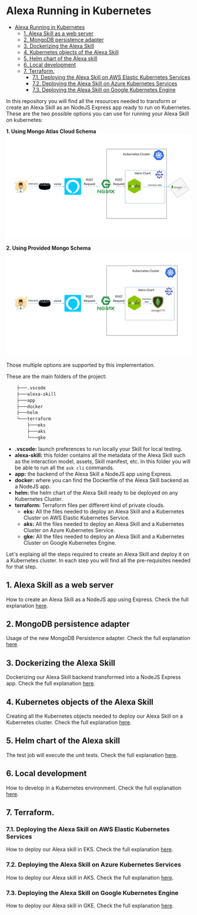 # Alexa Running in Kubernetes

<!-- TOC -->

- [Alexa Running in Kubernetes](#alexa-running-in-kubernetes)
  - [1. Alexa Skill as a web server](#1-alexa-skill-as-a-web-server)
  - [2. MongoDB persistence adapter](#2-mongodb-persistence-adapter)
  - [3. Dockerizing the Alexa Skill](#3-dockerizing-the-alexa-skill)
  - [4. Kubernetes objects of the Alexa Skill](#4-kubernetes-objects-of-the-alexa-skill)
  - [5. Helm chart of the Alexa skill](#5-helm-chart-of-the-alexa-skill)
  - [6. Local development](#6-local-development)
  - [7. Terraform.](#7-terraform)
    - [7.1. Deploying the Alexa Skill on AWS Elastic Kubernetes Services](#71-deploying-the-alexa-skill-on-aws-elastic-kubernetes-services)
    - [7.2. Deploying the Alexa Skill on Azure Kubernetes Services](#72-deploying-the-alexa-skill-on-azure-kubernetes-services)
    - [7.3. Deploying the Alexa Skill on Google Kubernetes Engine](#73-deploying-the-alexa-skill-on-google-kubernetes-engine)

<!-- /TOC -->

In this repository you will find all the resources needed to transform or create an Alexa Skill as an NodeJS Express app ready to run on Kubernetes.
These are the two possible options you can use for running your Alexa Skill on kubernetes:

**1. Using Mongo Atlas Cloud Schema**
![image](img/atlas.png)

**2. Using Provided Mongo Schema**
![image](img/provided.png)

Those multiple options are supported by this implementation.

These are the main folders of the project:

```bash
    ├───.vscode
    ├───alexa-skill
    ├───app
    ├───docker
    ├───helm
    └───terraform
        ├───eks
        ├───aks
        └───gke
```

* **.vscode:** launch preferences to run locally your Skill for local testing.
* **alexa-skill:** this folder contains all the metadata of the Alexa Skill such as the interaction model, assets, Skill manifest, etc. In this folder you will be able to run all the `ask cli` commands.
* **app:** the backend of the Alexa Skill a NodeJS app using Express.
* **docker:** where you can find the Dockerfile of the Alexa Skill backend as a NodeJS app.
* **helm:** the helm chart of the Alexa Skill ready to be deployed on any Kubernetes Cluster.
* **terraform:** Terraform files per different kind of private clouds.
  * **eks:** All the files needed to deploy an Alexa Skill and a Kubernetes Cluster on AWS Elastic Kubernetes Service.
  * **aks:** All the files needed to deploy an Alexa Skill and a Kubernetes Cluster on Azure Kubernetes Service.
  * **gke:** All the files needed to deploy an Alexa Skill and a Kubernetes Cluster on Google Kubernetes Engine.


Let's explaing all the steps required to create an Alexa Skill and deploy it on a Kubernetes cluster.
In each step you will find all the pre-requisites needed for that step.

## 1. Alexa Skill as a web server

How to create an Alexa Skill as a NodeJS app using Express. Check the full explanation [here](docs/WEBSERVER.md).

## 2. MongoDB persistence adapter

Usage of the new MongoDB Persistence adapter. Check the full explanation [here](https://github.com/xavidop/ask-sdk-mongodb-persistence-adapter).

## 3. Dockerizing the Alexa Skill

Dockerizing our Alexa Skill backend transformed into a NodeJS Express app. Check the full explanation [here](docs/DOCKER.md).

## 4. Kubernetes objects of the Alexa Skill

Creating all the Kubernetes objects needed to deploy our Alexa Skill on a Kubernetes cluster. Check the full explanation [here](docs/KUBERNETES.md).

## 5. Helm chart of the Alexa skill

The test job will execute the unit tests. Check the full explanation [here](docs/HELM.md).
## 6. Local development

How to develop in a Kubernetes environment. Check the full explanation [here](docs/LOCAL_DEVELOPMENT_DEPLOYMENT.md).

## 7. Terraform.

### 7.1. Deploying the Alexa Skill on AWS Elastic Kubernetes Services

How to deploy our Alexa skill in EKS. Check the full explanation [here](docs/TERRAFORM_EKS.md).

### 7.2. Deploying the Alexa Skill on Azure Kubernetes Services

How to deploy our Alexa skill in AKS. Check the full explanation [here](docs/TERRAFORM_AKS.md).

### 7.3. Deploying the Alexa Skill on Google Kubernetes Engine

How to deploy our Alexa skill in GKE. Check the full explanation [here](docs/TERRAFORM_GKE.md).
